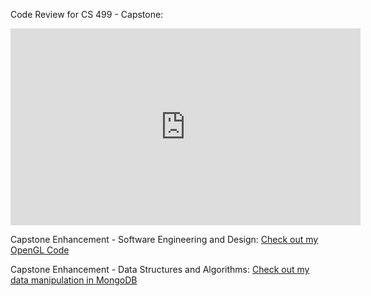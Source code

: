 Code Review for CS 499 - Capstone:
<iframe width="560" height="315" src="https://www.youtube.com/embed/9PJKMqHgjU0" frameborder="0" allow="accelerometer; autoplay; encrypted-media; gyroscope; picture-in-picture" allowfullscreen></iframe>

Capstone Enhancement - Software Engineering and Design:
 <a href="CS 499 - Capstone Enhancement Part 1/FinalProject.cpp">Check out my OpenGL Code</a>

Capstone Enhancement - Data Structures and Algorithms:
 <a href="CS 499 - Capstone Enhancement - Data Structure and Algorithms.docx">Check out my data manipulation in MongoDB</a>
